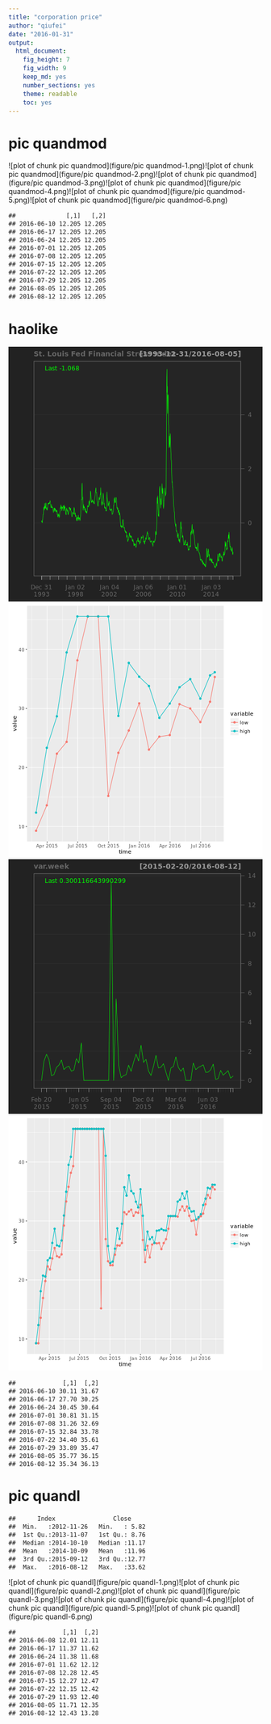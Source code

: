 ```yaml
---
title: "corporation price"
author: "qiufei"
date: "2016-01-31"
output: 
  html_document: 
    fig_height: 7
    fig_width: 9
    keep_md: yes
    number_sections: yes
    theme: readable
    toc: yes
---
```


<!-- # load needed packages -->




# pic quandmod

![plot of chunk pic quandmod](figure/pic quandmod-1.png)![plot of chunk pic quandmod](figure/pic quandmod-2.png)![plot of chunk pic quandmod](figure/pic quandmod-3.png)![plot of chunk pic quandmod](figure/pic quandmod-4.png)![plot of chunk pic quandmod](figure/pic quandmod-5.png)![plot of chunk pic quandmod](figure/pic quandmod-6.png)

```
##              [,1]   [,2]
## 2016-06-10 12.205 12.205
## 2016-06-17 12.205 12.205
## 2016-06-24 12.205 12.205
## 2016-07-01 12.205 12.205
## 2016-07-08 12.205 12.205
## 2016-07-15 12.205 12.205
## 2016-07-22 12.205 12.205
## 2016-07-29 12.205 12.205
## 2016-08-05 12.205 12.205
## 2016-08-12 12.205 12.205
```

# haolike

![plot of chunk unnamed-chunk-1](figure/unnamed-chunk-1-1.png)![plot of chunk unnamed-chunk-1](figure/unnamed-chunk-1-2.png)![plot of chunk unnamed-chunk-1](figure/unnamed-chunk-1-3.png)![plot of chunk unnamed-chunk-1](figure/unnamed-chunk-1-4.png)

```
##             [,1]  [,2]
## 2016-06-10 30.11 31.67
## 2016-06-17 27.70 30.25
## 2016-06-24 30.45 30.64
## 2016-07-01 30.81 31.15
## 2016-07-08 31.26 32.69
## 2016-07-15 32.84 33.78
## 2016-07-22 34.40 35.61
## 2016-07-29 33.89 35.47
## 2016-08-05 35.77 36.15
## 2016-08-12 35.34 36.13
```



# pic quandl


```
##      Index                Close      
##  Min.   :2012-11-26   Min.   : 5.82  
##  1st Qu.:2013-11-07   1st Qu.: 8.76  
##  Median :2014-10-10   Median :11.17  
##  Mean   :2014-10-09   Mean   :11.96  
##  3rd Qu.:2015-09-12   3rd Qu.:12.77  
##  Max.   :2016-08-12   Max.   :33.62
```

![plot of chunk pic quandl](figure/pic quandl-1.png)![plot of chunk pic quandl](figure/pic quandl-2.png)![plot of chunk pic quandl](figure/pic quandl-3.png)![plot of chunk pic quandl](figure/pic quandl-4.png)![plot of chunk pic quandl](figure/pic quandl-5.png)![plot of chunk pic quandl](figure/pic quandl-6.png)

```
##             [,1]  [,2]
## 2016-06-08 12.01 12.11
## 2016-06-17 11.37 11.62
## 2016-06-24 11.38 11.68
## 2016-07-01 11.62 12.12
## 2016-07-08 12.28 12.45
## 2016-07-15 12.27 12.47
## 2016-07-22 12.15 12.42
## 2016-07-29 11.93 12.40
## 2016-08-05 11.71 12.35
## 2016-08-12 12.43 13.28
```


